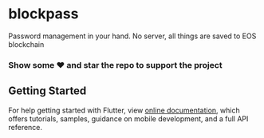 # blockpass

Password management in your hand. No server, all things are saved to EOS blockchain

### Show some :heart: and star the repo to support the project

## Getting Started

For help getting started with Flutter, view [online documentation](https://flutter.dev/docs), which offers tutorials, 
samples, guidance on mobile development, and a full API reference.
